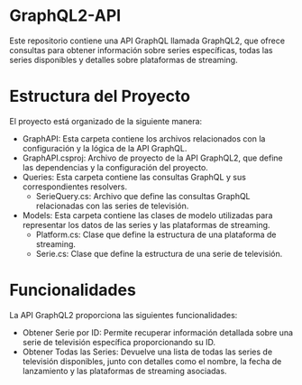 # GraphQL2-API
Este repositorio contiene una API GraphQL llamada GraphQL2, que ofrece consultas para obtener información sobre series específicas, todas las series disponibles y detalles sobre plataformas de streaming.
# Estructura del Proyecto
El proyecto está organizado de la siguiente manera:

* GraphAPI: Esta carpeta contiene los archivos relacionados con la configuración y la lógica de la API GraphQL.
* GraphAPI.csproj: Archivo de proyecto de la API GraphQL2, que define las dependencias y la configuración del proyecto.
* Queries: Esta carpeta contiene las consultas GraphQL y sus correspondientes resolvers.
  * SerieQuery.cs: Archivo que define las consultas GraphQL relacionadas con las series de televisión.
* Models: Esta carpeta contiene las clases de modelo utilizadas para representar los datos de las series y las plataformas de streaming.
  * Platform.cs: Clase que define la estructura de una plataforma de streaming.
  * Serie.cs: Clase que define la estructura de una serie de televisión.

# Funcionalidades
La API GraphQL2 proporciona las siguientes funcionalidades:

* Obtener Serie por ID: Permite recuperar información detallada sobre una serie de televisión específica proporcionando su ID.
* Obtener Todas las Series: Devuelve una lista de todas las series de televisión disponibles, junto con detalles como el nombre, la fecha de lanzamiento y las plataformas de streaming asociadas.
